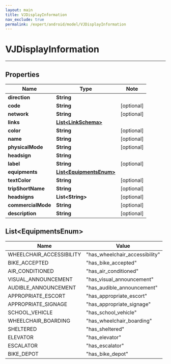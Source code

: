 ```yaml
---
layout: main
title: VJDisplayInformation
nav_exclude: true
permalink: /expert/android/model/VJDisplayInformation
---
```


# VJDisplayInformation

---

## Properties

Name | Type | Note
---- | ---- | ----
**direction** | **String** | 
**code** | **String** | [optional] 
**network** | **String** | [optional] 
**links** | [**List&lt;LinkSchema&gt;**](LinkSchema.md) | 
**color** | **String** | [optional] 
**name** | **String** | [optional] 
**physicalMode** | **String** | [optional] 
**headsign** | **String** | 
**label** | **String** | [optional] 
**equipments** | [**List&lt;EquipmentsEnum&gt;**](#List&lt;EquipmentsEnum&gt;)
**textColor** | **String** | [optional] 
**tripShortName** | **String** | [optional] 
**headsigns** | **List&lt;String&gt;** | [optional] 
**commercialMode** | **String** | [optional] 
**description** | **String** | [optional] 

## List&lt;EquipmentsEnum&gt;

Name | Value
---- | -----
WHEELCHAIR_ACCESSIBILITY | &quot;has_wheelchair_accessibility&quot;
BIKE_ACCEPTED | &quot;has_bike_accepted&quot;
AIR_CONDITIONED | &quot;has_air_conditioned&quot;
VISUAL_ANNOUNCEMENT | &quot;has_visual_announcement&quot;
AUDIBLE_ANNOUNCEMENT | &quot;has_audible_announcement&quot;
APPROPRIATE_ESCORT | &quot;has_appropriate_escort&quot;
APPROPRIATE_SIGNAGE | &quot;has_appropriate_signage&quot;
SCHOOL_VEHICLE | &quot;has_school_vehicle&quot;
WHEELCHAIR_BOARDING | &quot;has_wheelchair_boarding&quot;
SHELTERED | &quot;has_sheltered&quot;
ELEVATOR | &quot;has_elevator&quot;
ESCALATOR | &quot;has_escalator&quot;
BIKE_DEPOT | &quot;has_bike_depot&quot;

